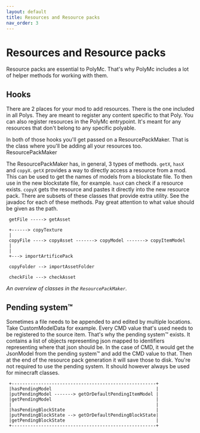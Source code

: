 ```yaml
---
layout: default
title: Resources and Resource packs
nav_order: 3
---
```


# Resources and Resource packs
Resource packs are essential to PolyMc. That's why PolyMc includes a lot of helper methods for working with them.

## Hooks
There are 2 places for your mod to add resources. There is the one included in all Polys. They are meant to register any content specific to that Poly. You can also register resources in the PolyMc entrypoint. It's meant for any resources that don't belong to any specific polyable.

In both of those hooks you'll get passed on a ResourcePackMaker. That is the class where you'll be adding all your resources too.
ResourcePackMaker

The ResourcePackMaker has, in general, 3 types of methods. `getX`, `hasX` and `copyX`. `getX` provides a way to directly access a resource from a mod. This can be used to get the names of models from a blockstate file. To then use in the new blockstate file, for example.
`hasX` can check if a resource exists. `copyX` gets the resource and pastes it directly into the new resource pack. There are subsets of these classes that provide extra utility. See the javadoc for each of these methods. Pay great attention to what value should be given as the path.
``` 
 getFile -----> getAsset

 +------> copyTexture
 |
 copyFile ----> copyAsset -------> copyModel -------> copyItemModel
 |
 |
 +---> importArtificePack

 copyFolder --> importAssetFolder

 checkFile ---> checkAsset
```
*An overview of classes in the `ResourcePackMaker`.*

## Pending system™
Sometimes a file needs to be appended to and edited by multiple locations.
Take CustomModelData for example. Every CMD value that's used needs to be registered to the source item.
That's why the pending system™ exists.
It contains a list of objects representing json mapped to identifiers representing where that json should be.
In the case of CMD, it would get the JsonModel from the pending system™ and add the CMD value to that.
Then at the end of the resource pack generation it will save those to disk.
You're not required to use the pending system.
It should however always be used for minecraft classes.
```
 +------------------------------------------------------+
 |hasPendingModel                                       |
 |putPendingModel -------> getOrDefaultPendingItemModel |
 |getPendingModel                                       |
 |                                                      |
 |hasPendingBlockState                                  |
 |putPendingBlockState --> getOrDefaultPendingBlockState|
 |getPendingBlockState                                  |
 +------------------------------------------------------+
```